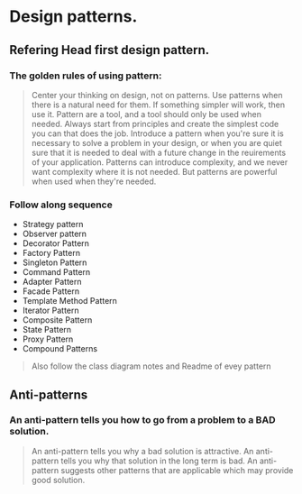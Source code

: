 # Design patterns.
## Refering Head first design pattern.
### The golden rules of using pattern:

> Center your thinking on design, not on patterns. Use patterns when there is a natural need for them. 
    If something simpler will work, then use it.
> Pattern are a tool, and a tool should only be used when needed. 
    Always start from principles and create the simplest code you can that does the job.
> Introduce a pattern when you're sure it is necessary to solve a problem in your design, 
    or when you are quiet sure that it is needed to deal with a future change in the reuirements of your application.
> Patterns can introduce complexity,  and we never want complexity where it is not needed. 
    But patterns are powerful when used when they're needed.
### Follow along sequence
 - Strategy pattern
 - Observer pattern
 - Decorator Pattern
 - Factory Pattern
 - Singleton Pattern
 - Command Pattern
 - Adapter Pattern
 - Facade Pattern
 - Template Method Pattern
 - Iterator Pattern
 - Composite Pattern
 - State Pattern
 - Proxy Pattern
 - Compound Patterns

> Also follow the class diagram notes and Readme of evey pattern

## Anti-patterns
### An anti-pattern tells you how to go from a problem to a BAD solution.
> An anti-pattern tells you why a bad solution is attractive.
> An anti-pattern tells you why that solution in the long term is bad.
> An anti-pattern suggests other patterns that are applicable which may provide good solution.

